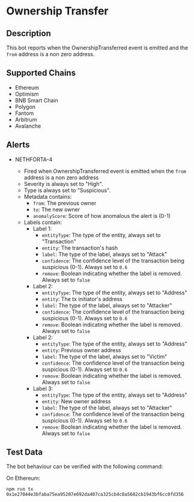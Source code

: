 # Ownership Transfer

## Description

This bot reports when the OwnershipTransferred event is emitted and the `from` address is a non zero address.

## Supported Chains

- Ethereum
- Optimism
- BNB Smart Chain
- Polygon
- Fantom
- Arbitrum
- Avalanche

## Alerts

- NETHFORTA-4

  - Fired when OwnershipTransferred event is emitted when the `from` address is a non zero address
  - Severity is always set to "High".
  - Type is always set to "Suspicious".
  - Metadata contains:
    - `from`: The previous owner
    - `to`: The new owner
    - `anomalyScore`: Score of how anomalous the alert is (0-1)
  - Labels contain:
    - Label 1:
      - `entityType`: The type of the entity, always set to "Transaction"
      - `entity`: The transaction's hash
      - `label`: The type of the label, always set to "Attack"
      - `confidence`: The confidence level of the transaction being suspicious (0-1). Always set to `0.6`
      - `remove`: Boolean indicating whether the label is removed. Always set to `false`
    - Label 2:
      - `entityType`: The type of the entity, always set to "Address"
      - `entity`: The tx initiator's address
      - `label`: The type of the label, always set to "Attacker"
      - `confidence`: The confidence level of the transaction being suspicious (0-1). Always set to `0.6`
      - `remove`: Boolean indicating whether the label is removed. Always set to `false`
    - Label 2:
      - `entityType`: The type of the entity, always set to "Address"
      - `entity`: Previous owner address
      - `label`: The type of the label, always set to "Victim"
      - `confidence`: The confidence level of the transaction being suspicious (0-1). Always set to `0.6`
      - `remove`: Boolean indicating whether the label is removed. Always set to `false`
    - Label 3:
      - `entityType`: The type of the entity, always set to "Address"
      - `entity`: New owner address
      - `label`: The type of the label, always set to "Attacker"
      - `confidence`: The confidence level of the transaction being suspicious (0-1). Always set to `0.6`
      - `remove`: Boolean indicating whether the label is removed. Always set to `false`

## Test Data

The bot behaviour can be verified with the following command:

On Ethereum:

```
npm run tx 0x1e27044e3bfaba75ea95207e692da407ca325cb4c8a5602cb1943bf6cc0fd356
```

